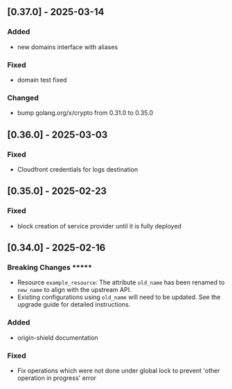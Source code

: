 ## [0.37.0] - 2025-03-14

### Added
- new domains interface with aliases

### Fixed
- domain test fixed

### Changed
- bump golang.org/x/crypto from 0.31.0 to 0.35.0

## [0.36.0] - 2025-03-03
### Fixed
- Cloudfront credentials for logs destination

## [0.35.0] - 2025-02-23

### Fixed
- block creation of service provider until it is fully deployed

## [0.34.0] - 2025-02-16
### Breaking Changes *****
- Resource `example_resource`: The attribute `old_name` has been renamed to `new_name` to align with the upstream API. 
- Existing configurations using `old_name` will need to be updated. See the upgrade guide for detailed instructions.


### Added
- origin-shield documentation

### Fixed
- Fix operations which were not done under global lock to prevent 'other operation in progress' error